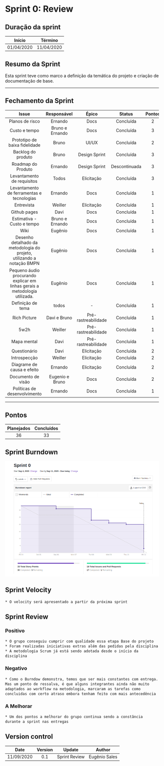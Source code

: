# Sprint 0: Review

## Duração da sprint
| Início | Término |
|:------:|:-------:|
| 01/04/2020 | 11/04/2020 |

## Resumo da Sprint
Esta sprint teve como marco a definição da temática do projeto e criação de documentação de base. <br>

___
## Fechamento da Sprint

|Issue|Responsável|Épico|Status|Pontos|
|:---:|:---------:|:---:|:----:|:----:|
| Planos de risco | Ernando | Docs | Concluída | 2 |
| Custo e tempo | Bruno e Ernando | Docs | Concluída | 3 |
| Prototipo de baixa fidelidade | Bruno | UI/UX | Concluída | 2 |
| Backlog do produto | Bruno | Design Sprint | Concluída | 3 |
| Roadmap do Produto | Ernando | Design Sprint | Descontinuada | 3 |
| Levantamento de requisitos | Todos | Elicitação | Concluída | 3 |
| Levantamento de ferramentas e tecnologias |Ernando | Docs | Concluída | 1 |
| Entrevista | Weiller | Elicitação | Concluída | 1 |
| Github pages | Davi | Docs | Concluída | 1 |
| Estimativa - Custo e tempo | Bruno e Ernando | Docs | Concluída | 1 |
| Wiki | Eugênio | Docs | Concluída | 1 | 
| Desenho detalhado da metodologia do projeto, utilizando a notação BMPN | Eugênio | Docs | Concluída | 1 |
| Pequeno áudio procurando explicar em linhas gerais a metodologia utilizada. | Eugênio | Docs | Concluída | 1 |
| Definição de tema | todos | - | Concluída | 1 |
| Rich Picture | Davi e Bruno | Pré-rastreabilidade | Concluída | 1 |
| 5w2h | Weiller | Pré-rastreabilidade | Concluída | 1 |
| Mapa mental| Davi | Pré-rastreabilidade | Concluída | 1 |
| Questionário | Davi | Elicitação | Concluída | 2 |
| Introspecção | Weiller | Elicitação | Concluída | 2 |
| Diagrame de causa e efeito | Ernando | Elicitação | Concluída | 2 |
| Documento de visão | Eugenio e Bruno | Docs | Concluída | 2 |
| Políticas de desenvolvimento | Ernando | Docs | Concluída | 1 |

___

## Pontos
| Planejados | Concluídos |      
|:----------:|:----------:|
| 36 | 33 |


## Sprint Burndown

<!-- <img width="800" src="../images/sprint-0-burndown.png" > -->
![Sprint-0-Burndown](../images/sprint-0-burndown.png)

## Sprint Velocity
    * O velocity será apresentado a partir da próxima sprint

## Sprint Review

### Positivo
    * O grupo conseguiu cumprir com qualidade essa etapa Base do projeto
    * Foram realizadas iniciativas extras além das pedidas pela disciplina
    * A metodologia Scrum já está sendo adotada desde o início da disciplina

### Negativo
    * Como o Burndow demonstra, temos que ser mais constantes com entrega. Mas um ponto de ressalva, é que alguns integrantes ainda não muito adaptados ao workflow na metodologia, marcaram as tarefas como concluidas com certo atraso embora tenham feito com mais antecedência

### A Melhorar
    * Um dos pontos a melhorar do grupo continua sendo a constância durante a sprint nas entregas

## Version control

|Date|Version|Update|Author|
|:--:|:----:|:-------:|:---:|
|11/09/2020|0.1|Sprint Review|Eugênio Sales|